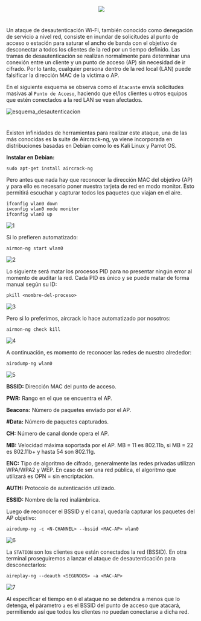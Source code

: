 <p align="center">
  <a href="https://github.com/DenverCoder1/readme-typing-svg"><img src="https://readme-typing-svg.herokuapp.com?color=F70000&width=401&lines=Ataque+de+desautenticaci%C3%B3n+Wi-Fi"></a>
</p>

<h1 align="center"></h1>

Un ataque de desautenticación Wi-Fi, también conocido como denegación de servicio a nivel red, consiste en inundar de solicitudes al punto de acceso o estación para saturar el ancho de banda con el objetivo de desconectar a todos los clientes de la red por un tiempo definido. Las tramas de desautenticación se realizan normalmente para determinar una conexión entre un cliente y un punto de acceso (AP) sin necesidad de ir cifrado. Por lo tanto, cualquier persona dentro de la red local (LAN) puede falsificar la dirección MAC de la víctima o AP.


En el siguiente esquema se observa como el `Atacante` envía solicitudes masivas al `Punto de Acceso`, haciendo que el/los clientes u otros equipos que estén conectados a la red LAN se vean afectados.

![esquema_desautenticacion](https://user-images.githubusercontent.com/75953873/180201683-5b0b1d4d-154d-4f3e-91a0-ecec5e35e4c1.png)

<h1 align="center"></h1>

Existen infinidades de herramientas para realizar este ataque, una de las más conocidas es la suite de Aircrack-ng, ya viene incorporada en distribuciones basadas en Debian como lo es Kali Linux y Parrot OS.

**Instalar en Debian:**
```
sudo apt-get install aircrack-ng
```

Pero antes que nada hay que reconocer la dirección MAC del objetivo (AP) y para ello es necesario poner nuestra tarjeta de red en modo monitor. Esto permitirá escuchar y capturar todos los paquetes que viajan en el aire.
```
ifconfig wlan0 down
iwconfig wlan0 mode monitor
ifconfig wlan0 up
```
![1](https://user-images.githubusercontent.com/75953873/180204632-77b2796f-52ba-4f03-8749-f3ce83a16a47.png)

Si lo prefieren automatizado:
```
airmon-ng start wlan0
```
![2](https://user-images.githubusercontent.com/75953873/180204828-ea12756e-4daf-4041-95e7-337f19969bd7.png)

Lo siguiente será matar los procesos PID para no presentar ningún error al momento de auditar la red. Cada PID es único y se puede matar de forma manual según su ID:
```
pkill <nombre-del-proceso>
```
![3](https://user-images.githubusercontent.com/75953873/180205864-5c1debac-deed-4bb2-8146-58f864389591.png)

Pero si lo preferimos, aircrack lo hace automatizado por nosotros:
```
airmon-ng check kill
```
![4](https://user-images.githubusercontent.com/75953873/180206365-5a57d41b-26a8-40aa-bac1-1b2ad1b80d39.png)

A continuación, es momento de reconocer las redes de nuestro alrededor:
```
airodump-ng wlan0
```
![5](https://user-images.githubusercontent.com/75953873/180207009-d32f3206-8a73-41b7-b389-466aa8ac67a3.png)

**BSSID:** Dirección MAC del punto de acceso.

**PWR:** Rango en el que se encuentra el AP.

**Beacons:** Número de paquetes envíado por el AP.

**#Data:** Número de paquetes capturados.

**CH:** Número de canal donde opera el AP.

**MB:** Velocidad máxima soportada por el AP. MB = 11 es 802.11b, si MB = 22 es 802.11b+ y hasta 54 son 802.11g.

**ENC:** Tipo de algoritmo de cifrado, generalmente las redes privadas utilizan WPA/WPA2 y WEP. En caso de ser una red pública, el algoritmo que utilizará es OPN = sin encriptación.

**AUTH:** Protocolo de autenticación utilizado.

**ESSID:** Nombre de la red inalámbrica.

Luego de reconocer el BSSID y el canal, quedaría capturar los paquetes del AP objetivo:
```
airodump-ng -c <N-CHANNEL> --bssid <MAC-AP> wlan0
```
![6](https://user-images.githubusercontent.com/75953873/180209382-2b325c19-3b9c-4fc9-8395-91d46da5fb16.png)

La `STATION` son los clientes que están conectados la red (BSSID). En otra terminal proseguiremos a lanzar el ataque de desautenticación para desconectarlos:
```
aireplay-ng --deauth <SEGUNDOS> -a <MAC-AP>
```
![7](https://user-images.githubusercontent.com/75953873/180210826-d42ea7a3-8a7a-49aa-9f9a-bedbcc510d1c.png)

Al específicar el tiempo en `0` el ataque no se detendra a menos que lo detenga, el párametro `a` es el BSSID del punto de acceso que atacará, permitiendo así que todos los clientes no puedan conectarse a dicha red.
